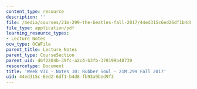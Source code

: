 ```yaml
---
content_type: resource
description: ''
file: /media/courses/21m-299-the-beatles-fall-2017/44ed315c6ed26df1b4d8fb93a9bed9f3_MIT21M_299F17_Notes10.pdf
file_type: application/pdf
learning_resource_types:
- Lecture Notes
ocw_type: OCWFile
parent_title: Lecture Notes
parent_type: CourseSection
parent_uid: d6f2204b-39fc-a2c4-b3fb-370199b40739
resourcetype: Document
title: 'Week VII - Notes 10: Rubber Soul - 21M.299 Fall 2017'
uid: 44ed315c-6ed2-6df1-b4d8-fb93a9bed9f3
---
```

